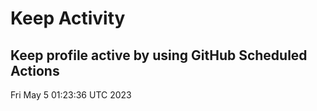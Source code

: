 # Keep Activity 
Keep profile active by using GitHub Scheduled Actions
--- 
Fri May  5 01:23:36 UTC 2023